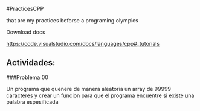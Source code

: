 #PracticesCPP 

that are my practices beforse a programing olympics 


Download docs 

https://code.visualstudio.com/docs/languages/cpp#_tutorials

Actividades:
---

###Problema 00

Un programa que quenere de manera aleatoria un array de 99999 caracteres y crear un funcion para que el programa encuentre si existe una palabra espesificada
